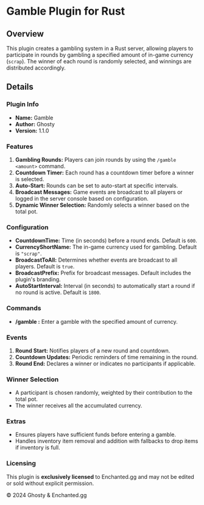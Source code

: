 # Gamble Plugin for Rust

## Overview
This plugin creates a gambling system in a Rust server, allowing players to participate in rounds by gambling a specified amount of in-game currency (`scrap`). The winner of each round is randomly selected, and winnings are distributed accordingly.

## Details

### Plugin Info
- **Name:** Gamble
- **Author:** Ghosty
- **Version:** 1.1.0

### Features
1. **Gambling Rounds:** Players can join rounds by using the `/gamble <amount>` command.
2. **Countdown Timer:** Each round has a countdown timer before a winner is selected.
3. **Auto-Start:** Rounds can be set to auto-start at specific intervals.
4. **Broadcast Messages:** Game events are broadcast to all players or logged in the server console based on configuration.
5. **Dynamic Winner Selection:** Randomly selects a winner based on the total pot.

### Configuration
- **CountdownTime:** Time (in seconds) before a round ends. Default is `600`.
- **CurrencyShortName:** The in-game currency used for gambling. Default is `"scrap"`.
- **BroadcastToAll:** Determines whether events are broadcast to all players. Default is `true`.
- **BroadcastPrefix:** Prefix for broadcast messages. Default includes the plugin's branding.
- **AutoStartInterval:** Interval (in seconds) to automatically start a round if no round is active. Default is `1800`.

### Commands
- **/gamble <amount>:** Enter a gamble with the specified amount of currency.

### Events
1. **Round Start:** Notifies players of a new round and countdown.
2. **Countdown Updates:** Periodic reminders of time remaining in the round.
3. **Round End:** Declares a winner or indicates no participants if applicable.

### Winner Selection
- A participant is chosen randomly, weighted by their contribution to the total pot.
- The winner receives all the accumulated currency.

### Extras
- Ensures players have sufficient funds before entering a gamble.
- Handles inventory item removal and addition with fallbacks to drop items if inventory is full.

### Licensing
This plugin is **exclusively licensed** to Enchanted.gg and may not be edited or sold without explicit permission.


© 2024 Ghosty & Enchanted.gg
